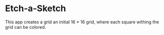 # Etch-a-Sketch

This app creates a grid an initial 16 \* 16 grid, where each square withing the grid can be colored.

